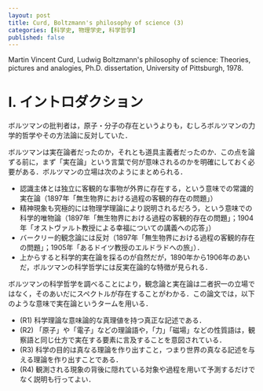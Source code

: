```yaml
---
layout: post
title: Curd, Boltzmann's philosophy of science (3)
categories: [科学史, 物理学史, 科学哲学]
published: false
---
```


Martin Vincent Curd, Ludwig Boltzmann's philosophy of science: Theories, pictures and analogies, Ph.D. dissertation, University of Pittsburgh, 1978.

# I. イントロダクション

ボルツマンの批判者は，原子・分子の存在というよりも，むしろボルツマンの力学的哲学やその方法論に反対していた．

ボルツマンは実在論者だったのか，それとも道具主義者だったのか．この点を論ずる前に，まず「実在論」という言葉で何が意味されるのかを明確にしておく必要がある．ボルツマンの立場は次のようにまとめられる．

* 認識主体とは独立に客観的な事物が外界に存在する，という意味での常識的実在論（1897年「無生物界における過程の客観的存在の問題」）
* 精神現象も究極的には物理学理論により説明されるだろう，という意味での科学的唯物論（1897年「無生物界における過程の客観的存在の問題」；1904年「オストヴァルト教授による幸福についての講義への応答」）
* バークリー的観念論には反対（1897年「無生物界における過程の客観的存在の問題」；1905年「あるドイツ教授のエルドラドへの旅」）．
* 上からすると科学的実在論を採るのが自然だが，1890年から1906年のあいだ，ボルツマンの科学哲学には反実在論的な特徴が見られる．

ボルツマンの科学哲学を調べることにより，観念論と実在論は二者択一の立場ではなく，そのあいだにスペクトルが存在することがわかる．この論文では，以下のような意味で実在論というタームを用いる．
* (R1) 科学理論な意味論的な真理値を持つ真正な記述である．
* (R2) 「原子」や「電子」などの理論語や，「力」「磁場」などの性質語は，観察語と同じ仕方で実在する要素に言及することを意図されている．
* (R3) 科学の目的は真なる理論を作り出すこと，つまり世界の真なる記述を与える理論を作り出すことである．
* (R4) 観測される現象の背後に隠れている対象や過程を用いて予測するだけでなく説明も行ってよい．

